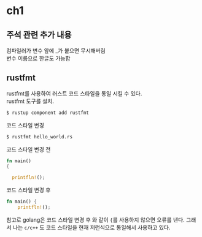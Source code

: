 # ch1

## 주석 관련 추가 내용
컴파일러가 변수 앞에 _가 붙으면 무시해버림  \
변수 이름으로 한글도 가능함

## rustfmt
rustfmt를 사용하여 러스트 코드 스타일을 통일 시킬 수 있다.  \
rustfmt 도구를 설치.
```bash
$ rustup component add rustfmt
```
코드 스타일 변경
```bash
$ rustfmt hello_world.rs
```
코드 스타일 변경 전
```rs
fn main()
{

  printfln!();
```
코드 스타일 변경 후
```rs
fn main() {
    printfln!();
```
참고로 golang은 코드 스타일 변경 후 와 같이 `{`를 사용하지 않으면 오류를 낸다. 그래서 나는 `c/c++` 도 코드 스타일을 현재 저런식으로 통일해서 사용하고 있다.
